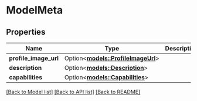 # ModelMeta

## Properties

Name | Type | Description | Notes
------------ | ------------- | ------------- | -------------
**profile_image_url** | Option<[**models::ProfileImageUrl**](Profile_Image_Url.md)> |  | [optional]
**description** | Option<[**models::Description**](Description.md)> |  | [optional]
**capabilities** | Option<[**models::Capabilities**](Capabilities.md)> |  | [optional]

[[Back to Model list]](../README.md#documentation-for-models) [[Back to API list]](../README.md#documentation-for-api-endpoints) [[Back to README]](../README.md)


